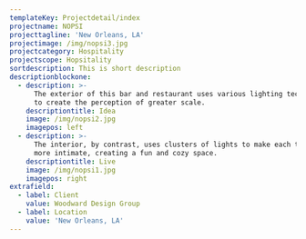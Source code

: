```yaml
---
templateKey: Projectdetail/index
projectname: NOPSI
projecttagline: 'New Orleans, LA'
projectimage: /img/nopsi3.jpg
projectcategory: Hospitality
projectscope: Hopsitality
sortdescription: This is short description
descriptionblockone:
  - description: >-
      The exterior of this bar and restaurant uses various lighting techniques
      to create the perception of greater scale.
    descriptiontitle: Idea
    image: /img/nopsi2.jpg
    imagepos: left
  - description: >-
      The interior, by contrast, uses clusters of lights to make each table feel
      more intimate, creating a fun and cozy space.
    descriptiontitle: Live
    image: /img/nopsi1.jpg
    imagepos: right
extrafield:
  - label: Client
    value: Woodward Design Group
  - label: Location
    value: 'New Orleans, LA'
---
```


